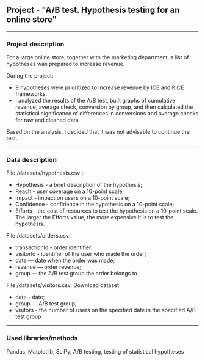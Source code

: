 ## Project - "A/B test. Hypothesis testing for an online store"
___
### Project description
For a large online store, together with the marketing department, a list of hypotheses was prepared to increase revenue.

During the project: 
- 9 hypotheses were prioritized to increase revenue by ICE and RICE frameworks. 
- I analyzed the results of the A/B test, built graphs of cumulative revenue, average check, conversion by group, and then calculated the statistical significance of differences in conversions and average checks for raw and cleaned data. 

Based on the analysis, I decided that it was not advisable to continue the test.
___
### Data description
File /datasets/hypothesis.csv :
- Hypothesis - a brief description of the hypothesis;
- Reach - user coverage on a 10-point scale;
- Impact - impact on users on a 10-point scale;
- Confidence - confidence in the hypothesis on a 10-point scale;
- Efforts - the cost of resources to test the hypothesis on a 10-point scale. The larger the Efforts value, the more expensive it is to test the hypothesis.

File /datasets/orders.csv :
- transactionId - order identifier;
- visitorId - identifier of the user who made the order;
- date — date when the order was made;
- revenue — order revenue;
- group — the A/B test group the order belongs to.

File /datasets/visitors.csv. Download dataset
- date - date;
- group — A/B test group;
- visitors - the number of users on the specified date in the specified A/B test group
___
### Used libraries/methods
Pandas, Matplotlib, SciPy, A/B testing, testing of statistical hypotheses
